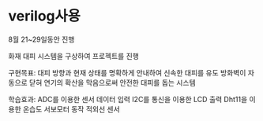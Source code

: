 # verilog사용 
8월 21~29일동안 진행

화재 대피 시스템을 구상하여 프로젝트를 진행 

구현목표:
대피 방향과 현재 상태를 명확하게 안내하여 신속한 대피를 유도
방화벽이 자동으로 닫혀 연기의 확산을 막음으로써 안전한 대피를 돕는 시스템

학습효과:
ADC를 이용한 센서 데이터 입력
I2C를 통신을 이용한 LCD 출력
Dht11을 이용한 온습도
서보모터 동작
적외선 센서


